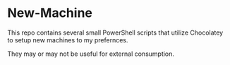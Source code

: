 New-Machine
===========

This repo contains several small PowerShell scripts that utilize Chocolatey to setup new machines to my prefernces.

They may or may not be useful for external consumption.
